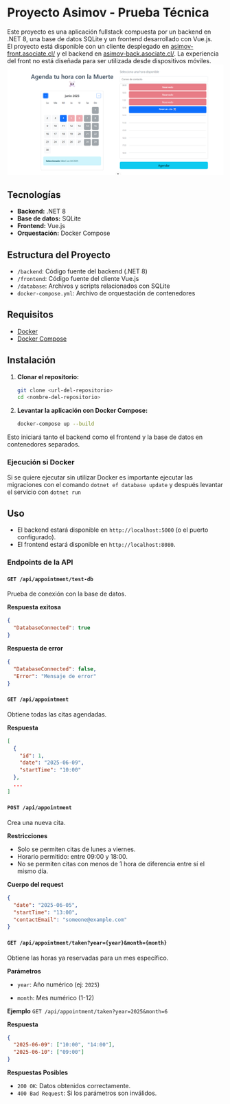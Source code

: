 # Proyecto Asimov - Prueba Técnica

Este proyecto es una aplicación fullstack compuesta por un backend en .NET 8, una base de datos SQLite y un frontend desarrollado con Vue.js.  
El proyecto está disponible con un cliente desplegado en [asimov-front.asociate.cl/](https://asimov-front.asociate.cl/) y el backend en [asimov-back.asociate.cl/](https://asimov-back.asociate.cl/). La experiencia del front no está diseñada para ser utilizada desde dispositivos móviles.
![UI](https://github.com/VladimirVarelaH/asimov-prueba/blob/main/docu/image.png)



## Tecnologías

- **Backend:** .NET 8
- **Base de datos:** SQLite
- **Frontend:** Vue.js
- **Orquestación:** Docker Compose

## Estructura del Proyecto

- `/backend`: Código fuente del backend (.NET 8)
- `/frontend`: Código fuente del cliente Vue.js
- `/database`: Archivos y scripts relacionados con SQLite
- `docker-compose.yml`: Archivo de orquestación de contenedores

## Requisitos

- [Docker](https://www.docker.com/products/docker-desktop)
- [Docker Compose](https://docs.docker.com/compose/)

## Instalación

1. **Clonar el repositorio:**
    ```bash
    git clone <url-del-repositorio>
    cd <nombre-del-repositorio>
    ```

2. **Levantar la aplicación con Docker Compose:**
    ```bash
    docker-compose up --build
    ```

Esto iniciará tanto el backend como el frontend y la base de datos en contenedores separados.

### Ejecución si Docker
Si se quiere ejecutar sin utilizar Docker es importante ejecutar las migraciones con el comando `dotnet ef database update` y después levantar el servicio con `dotnet run`

## Uso
- El backend estará disponible en `http://localhost:5000` (o el puerto configurado).
- El frontend estará disponible en `http://localhost:8080`.

### Endpoints de la API
#### `GET /api/appointment/test-db`
Prueba de conexión con la base de datos.

**Respuesta exitosa**
```json
{
  "DatabaseConnected": true
}
```

**Respuesta de error**
```json
{
  "DatabaseConnected": false,
  "Error": "Mensaje de error"
}
```

#### `GET /api/appointment`
Obtiene todas las citas agendadas.


**Respuesta**
```json
[
  {
    "id": 1,
    "date": "2025-06-09",
    "startTime": "10:00"
  },
  ...
]
```
#### `POST /api/appointment`
Crea una nueva cita.

**Restricciones**

- Solo se permiten citas de lunes a viernes.
- Horario permitido: entre 09:00 y 18:00.
- No se permiten citas con menos de 1 hora de diferencia entre sí el mismo día.

**Cuerpo del request**
```json
{
  "date": "2025-06-05",
  "startTime": "13:00",
  "contactEmail": "someone@example.com"
}
```

#### `GET /api/appointment/taken?year={year}&month={month}`
Obtiene las horas ya reservadas para un mes específico.

**Parámetros**

- `year`: Año numérico (ej: `2025`)

- `month`: Mes numérico (1-12)

**Ejemplo**
`GET /api/appointment/taken?year=2025&month=6`

**Respuesta**
```json
{
  "2025-06-09": ["10:00", "14:00"],
  "2025-06-10": ["09:00"]
}
```

**Respuestas Posibles**
- `200 OK`: Datos obtenidos correctamente.
- `400 Bad Request`: Si los parámetros son inválidos.

